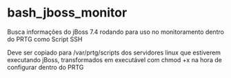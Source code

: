 # bash_jboss_monitor
Busca informações do jBoss 7.4 rodando para uso no monitoramento dentro do PRTG como Script SSH

Deve ser copiado para /var/prtg/scripts dos servidores linux que estiverem executando jBoss, transformados em executável com chmod +x na hora de configurar dentro do PRTG
